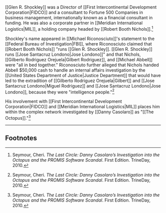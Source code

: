 [[Glen R. Shockley]] was a Director of [[First Intercontinental Development Corporation|FIDCO]] and a consultant to Fortune 500 Companies in business management, internationally known as a financial consultant in funding. He was also a corporate partner in [[Meridian International Logistics|MIL]], a holding company headed by [[Robert Booth Nichols]].[^1]

Shockley's name appeared in [[Michael Riconosciuto]]'s statement to the [[Federal Bureau of Investigation|FBI]], where Riconosciuto claimed that [[Robert Booth Nichols]] "runs [[Glen R. Shockley]]. [[Glen R. Shockley]] runs [[Jose Santacruz Londono|Jose Londono]]" and that Nichols, [[Gilberto Rodriguez Orejuela|Gilbert Rodriguez]], and [[Michael Abbell]] were "all in bed together." Riconosciuto further alleged that Nichols handed Abbell $50,000 cash to handle an internal affairs investigation by the [[United States Department of Justice|Justice Department]] that would have led to the extradition of [[Gilberto Rodriguez Orejuela|Gilbert]] and [[Jose Santacruz Londono|Miguel Rodriguez]] and [[Jose Santacruz Londono|Jose Londono]], because they were "intelligence people."[^1]

His involvement with [[First Intercontinental Development Corporation|FIDCO]] and [[Meridian International Logistics|MIL]] places him within the complex network investigated by [[Danny Casolaro]] as "[[The Octopus]]."[^1]

---
## Footnotes

[^1]: Seymour, Cheri. *The Last Circle: Danny Casolaro’s Investigation into the Octopus and the PROMIS Software Scandal*. First Edition. TrineDay, 2010.